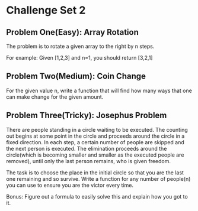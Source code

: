 Challenge Set 2
===
Problem One(Easy): Array Rotation
--------
The problem is to rotate a given array to the right by n steps.

For example: Given [1,2,3] and n=1, you should return [3,2,1]


Problem Two(Medium): Coin Change
--------
For the given value n, write a function that will find how many ways that one can make change for 
the given amount.


Problem Three(Tricky): Josephus Problem
--------
There are people standing in a circle waiting to be executed. The counting out begins at some point
in the circle and proceeds around the circle in a fixed direction. In each step, a certain number of 
people are skipped and the next person is executed. The elimination proceeds around the circle(which
is becoming smaller and smaller as the executed people are removed), until only the last person 
remains, who is given freedom.

The task is to choose the place in the initial circle so that you are the last one remaining and so
survive. Write a function for any number of people(n) you can use to ensure you are the victor every 
time.

Bonus: Figure out a formula to easily solve this and explain how you got to it.